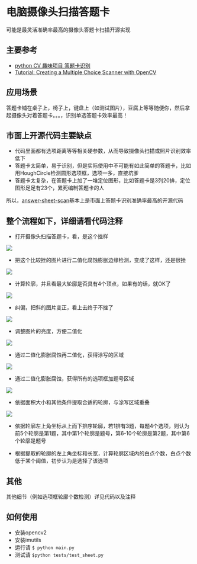 # 电脑摄像头扫描答题卡

可能是最灵活准确率最高的摄像头答题卡扫描开源实现

## 主要参考
* [python CV 趣味项目 答题卡识别](http://www.jianshu.com/p/2bbdb27ee7b3)
* [Tutorial: Creating a Multiple Choice Scanner with OpenCV](http://blog.ayoungprogrammer.com/2013/03/tutorial-creating-multiple-choice.html/)

## 应用场景
答题卡铺在桌子上，椅子上，键盘上（如测试图片），豆腐上等等随便你，然后拿起摄像头对着答题卡。。。，识别单选答题卡效率最高！

## 市面上开源代码主要缺点
* 代码里面都有选项距离等等相关硬参数，从而导致摄像头扫描或照片识别效率低下
* 答题卡太简单，易于识别，但是实际使用中不可能有如此简单的答题卡，比如用HoughCircle检测圆形选项框，选项一多，直接坑爹
* 答题卡太复杂，在答题卡上加了一堆定位图形，比如答题卡是3列20排，定位图形足足有23个，累死编制答题卡的人

所以，[answer-sheet-scan](https://github.com/inuyasha2012/answer-sheet-scan)基本上是市面上答题卡识别准确率最高的开源代码

## 整个流程如下，详细请看代码注释
* 打开摄像头扫描答题卡，看，是这个挫样

![](https://github.com/inuyasha2012/answer-sheet-scan/blob/master/pic/p1.png)

* 把这个比较挫的图片进行二值化腐蚀膨胀边缘检测，变成了这样，还是很挫

![](https://github.com/inuyasha2012/answer-sheet-scan/blob/master/pic/p2.png)

* 计算轮廓，并且看最大轮廓是否具有4个顶点，如果有的话，就OK了

![](https://github.com/inuyasha2012/answer-sheet-scan/blob/master/pic/p3.png)

* 纠偏，把斜的图片变正，看上去终于不挫了

![](https://github.com/inuyasha2012/answer-sheet-scan/blob/master/pic/p4.png)

* 调整图片的亮度，方便二值化

![](https://github.com/inuyasha2012/answer-sheet-scan/blob/master/pic/p5.png)

* 通过二值化膨胀腐蚀再二值化，获得涂写的区域

![](https://github.com/inuyasha2012/answer-sheet-scan/blob/master/pic/p6.png)

* 通过二值化膨胀腐蚀，获得所有的选项框加题号区域

![](https://github.com/inuyasha2012/answer-sheet-scan/blob/master/pic/p7.png)

* 依据面积大小和其他条件提取合适的轮廓，与涂写区域重叠

![](https://github.com/inuyasha2012/answer-sheet-scan/blob/master/pic/p8.png)

* 依据轮廓左上角坐标从上而下排序轮廓，若1排有3题，每题4个选项，则认为前5个轮廓是第1题，其中第1个轮廓是题号，第6-10个轮廓是第2题，其中第6个轮廓是题号

* 根据提取的轮廓的左上角坐标和长宽，计算轮廓区域内的白点个数，白点个数低于某个阈值，初步认为是选择了该选项

## 其他
其他细节（例如选项框轮廓个数检测）详见代码以及注释

## 如何使用
* 安装opencv2
* 安装imutils
* 运行请 ```$ python main.py```
* 测试请 ```$python tests/test_sheet.py```
